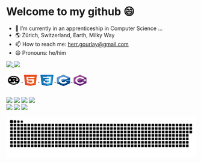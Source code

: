 # Welcome to my github 😄
- 🌱 I’m currently in an apprenticeship  in Computer Science ...
- 🌎 Zürich, Switzerland, Earth, Milky Way
- 📫 How to reach me: herr.gourlay@gmail.com
- 😄 Pronouns: he/him

<div>
  <a href="https://github.com/tomaseyu">
  <img height="180px" card_width="500px" src="https://github-readme-stats.vercel.app/api?username=tomaseyu&show_icons=true&theme=dark&include_all_commits=true&count_private=true"/>
  <img height="180epx" card_width="500px" src="https://github-readme-stats.vercel.app/api/top-langs/?username=tomaseyu&layout=compact&langs_count=7&theme=dark&show_icons=true"/>
</div>
<div style="display: inline_block"><br>
  <img align="center" alt="Thomas-Rust" height="30" width="40" src="https://raw.githubusercontent.com/devicons/devicon/master/icons/rust/rust-plain.svg">
  <img align="center" alt="Thomas-HTML" height="30" width="40" src="https://raw.githubusercontent.com/devicons/devicon/master/icons/html5/html5-original.svg">
  <img align="center" alt="Thomas-CSS" height="30" width="40" src="https://raw.githubusercontent.com/devicons/devicon/master/icons/css3/css3-original.svg">
  <img align="center" alt="Thomas-cplusplus" height="30" width="40" src="https://raw.githubusercontent.com/devicons/devicon/master/icons/cplusplus/cplusplus-original.svg">
   <img align="center" alt="Thomas-csharp" height="30" width="40" src="https://raw.githubusercontent.com/devicons/devicon/master/icons/csharp/csharp-original.svg">
  
  
</div>
  
  ##
 <!-- https://github.com/alexandresanlim/Badges4-README.md-Profile -->
<div> 
<a href="https://instagram.com/tomaseyu" target="_blank"><img src="https://img.shields.io/badge/-Instagram-%23E4405F?style=for-the-badge&logo=instagram&logoColor=white" target="_blank"></a>
<a href="https://www.twitch.tv/radaxsly" target="_blank"><img src="https://img.shields.io/badge/Twitch-9146FF?style=for-the-badge&logo=twitch&logoColor=white" target="_blank"></a>
<a href = "mailto:herr.gourlay@gmail.com"><img src="https://img.shields.io/badge/-Gmail-%23333?style=for-the-badge&logo=gmail&logoColor=white" target="_blank"></a>
<a href="https://www.linkedin.com/in/tomgrly/" target="_blank"><img src="https://img.shields.io/badge/-LinkedIn-%230077B5?style=for-the-badge&logo=linkedin&logoColor=white" target="_blank"></a> 
<div>
<a href="https://www.linkedin.com/in/tomgrly/" target="_blank"><img src="https://img.shields.io/badge/Codecademy-FFF0E5?style=for-the-badge&logo=codecademy&logoColor=303347"></a>
<a href="https://www.codingame.com/profile/f059b07035f5808091b158a487dbcc091341715" target="_blank"><img src="https://img.shields.io/badge/CodinGame-F2BB13?style=for-the-badge&logo=codingame&logoColor=white"></a> 
<a href="https://www.freecodecamp.org/tomaseyu" target="_blank"><img src="https://img.shields.io/badge/freecodecamp-27273D?style=for-the-badge&logo=freecodecamp&logoColor=white"></a> 
 
  ![Snake animation](https://github.com/ThomasHartmannDev/ThomasHartmannDev/blob/output/github-contribution-grid-snake.svg) 
</div>
